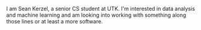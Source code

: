 I am Sean Kerzel, a senior CS student at UTK. I'm interested in data analysis and machine learning and am looking into working with something along those lines or at least a more software.
